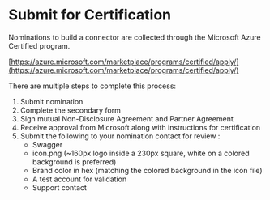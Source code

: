 # Submit for Certification



Nominations to build a connector are collected through the Microsoft Azure Certified program.

[https://azure.microsoft.com/marketplace/programs/certified/apply/](https://azure.microsoft.com/marketplace/programs/certified/apply/)

There are multiple steps to complete this process:
1. Submit nomination 
2. Complete the secondary form
3. Sign mutual Non-Disclosure Agreement and Partner Agreement
4. Receive approval from Microsoft along with instructions for certification
5. Submit the following to your nomination contact for review :
	- Swagger 
	- icon.png (~160px logo inside a 230px square, white on a colored background is preferred)
	- Brand color in hex (matching the colored background in the icon file)
	- A test account for validation
	- Support contact
